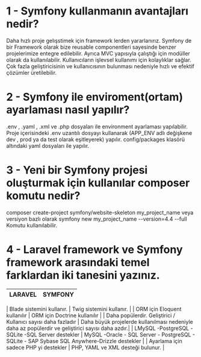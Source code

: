 # 1 - Symfony kullanmanın avantajları nedir?
Daha hızlı proje gelışstimek için framework lerden yararlanırız. Symfony de bir Framework olarak bize reusable componentleri sayesinde benzer projelerimize entegre edilebilir. 
Ayrıca MVC yapısıyla çalıştığı için modüller olarak da kullanılabilir. Kullanıcıların işlevsel kullanımı için kolaylıklar sağlar. 
Çok fazla geliştiricisinin ve kullanıcısının bulunması nedeniyle hızlı ve efektif çözümler üretilebilir.

# 2 - Symfony ile enviroment(ortam) ayarlaması nasıl yapılır?
.env , .yaml , .xml ve .php dosyaları ile environment ayarlaması yapılabilir.
Proje içerisindeki .env uzantılı dosyayı kullanarak (APP_ENV adlı değişkene dev , prod ya da test olarak eşitleyerek) yapılır.
config/packages klasörü altındaki yaml dosyaları ile yapılır.

# 3 - Yeni bir Symfony projesi oluşturmak için kullanılar composer komutu nedir?
composer create-project symfony/website-skeleton my_project_name 
veya versiyon bazlı olarak
symfony new my_project_name --version=4.4 --full
Komutu kullanılabilir.

# 4 - Laravel framework ve Symfony framework arasındaki temel farklardan iki tanesini yazınız.

| LARAVEL | SYMFONY                       |
| :-------- |  :-------------------------------- |

| Blade  sistemini kullanır.     | Twig  sistemini kullanır.  |
| ORM için Eloquent  kullanılır    | ORM için Doctrine kullanılır  |
| Daha popülerdir. Geliştirici / Kullanıcı sayısı daha fazladır    | Daha büyük projelerde kullanılması nedeniyle daha az popülerdir ve geliştirici sayısı daha azdır.|
| LMySQL -PostgreSQL -SQLite -SQL Server  destekler   | MySQL -Oracle - SQL Server - PostgreSQL - SQLite - SAP Sybase SQL Anywhere-Drizzle  destekler |
| Ayarlama için sadece PHP yi destekler     | PHP, YAML ve XML desteği bulunur.  |






